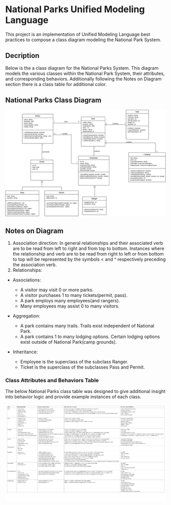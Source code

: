 # National Parks Unified Modeling Language

This project is an implementation of Unified Modeling Language best practices to compose a class diagram modeling the National Park System.

## Decription

Below is the a class diagram for the National Parks System. This diagram models the various classes within the National Park System, their attributes, and corresponding behaviors. 
Additionally following the Notes on Diagram section there is a class table for additional color.
## National Parks Class Diagram

![Class Diagram](./Diagrams/National_Parks_UML.png)

## Notes on Diagram

1. Association direction: In general relationships and their associated verb are to be read from left to right and from top to bottom. Instances where the relationship and verb are to be read from right to left or from bottom to top will be represented by the symbols < and ^ respectively preceding the association verb. 
2. Relationships:

* Associations: 

    * A visitor may visit 0 or more parks. 
    * A visitor purchases 1 to many tickets(permit, pass). 
    * A park employs many employees(and rangers). 
    * Many employees may assist 0 to many visitors. 

* Aggregation: 

    * A park contains many trails. Trails exist independent of National Park. 
    * A park contains 1 to many lodging options. Certain lodging options exist outside of National Park(camp grounds). 

* Inheritance: 

    * Employee is the superclass of the subclass Ranger. 
    * Ticket is the superclass of the subclasses Pass and Permit. 

### Class Attributes and Behaviors Table

The below National Parks class table was designed to give additional insight into behavior logic and provide example instances of each class.

![Class Table](./Diagrams/National_Parks_UML_Class_Table.png)